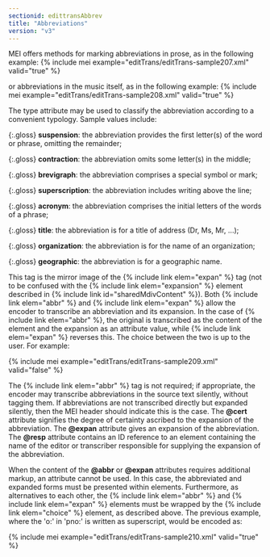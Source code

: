 ```yaml
---
sectionid: edittransAbbrev
title: "Abbreviations"
version: "v3"
---
```


MEI offers methods for marking abbreviations in prose, as in the following example:
{% include mei example="editTrans/editTrans-sample207.xml" valid="true" %}

or abbreviations in the music itself, as in the following example:
{% include mei example="editTrans/editTrans-sample208.xml" valid="true" %}

The type attribute may be used to classify the abbreviation according to a convenient typology. Sample values include:

{:.gloss}
**suspension**: the abbreviation provides the first letter(s) of the word or phrase, omitting the remainder;

{:.gloss}
**contraction**: the abbreviation omits some letter(s) in the middle;

{:.gloss}
**brevigraph**: the abbreviation comprises a special symbol or mark;

{:.gloss}
**superscription**: the abbreviation includes writing above the line;

{:.gloss}
**acronym**: the abbreviation comprises the initial letters of the words of a phrase;

{:.gloss}
**title**: the abbreviation is for a title of address (Dr, Ms, Mr, ...);

{:.gloss}
**organization**: the abbreviation is for the name of an organization;

{:.gloss}
**geographic**: the abbreviation is for a geographic name.

This tag is the mirror image of the {% include link elem="expan" %} tag (not to be confused with the {% include link elem="expansion" %} element described in {% include link id="sharedMdivContent" %}). Both {% include link elem="abbr" %} and {% include link elem="expan" %} allow the encoder to transcribe an abbreviation and its expansion. In the case of {% include link elem="abbr" %}, the original is transcribed as the content of the element and the expansion as an attribute value, while {% include link elem="expan" %} reverses this. The choice between the two is up to the user. For example:

{% include mei example="editTrans/editTrans-sample209.xml" valid="false" %}

The {% include link elem="abbr" %} tag is not required; if appropriate, the encoder may transcribe abbreviations in the source text silently, without tagging them. If abbreviations are not transcribed directly but expanded silently, then the MEI header should indicate this is the case. The **@cert** attribute signifies the degree of certainty ascribed to the expansion of the abbreviation. The **@expan** attribute gives an expansion of the abbreviation. The **@resp** attribute contains an ID reference to an element containing the name of the editor or transcriber responsible for supplying the expansion of the abbreviation.

When the content of the **@abbr** or **@expan** attributes requires additional markup, an attribute cannot be used. In this case, the abbreviated and expanded forms must be presented within elements. Furthermore, as alternatives to each other, the {% include link elem="abbr" %} and {% include link elem="expan" %} elements must be wrapped by the {% include link elem="choice" %} element, as described above. The previous example, where the 'o:' in 'pno:' is written as superscript, would be encoded as:

{% include mei example="editTrans/editTrans-sample210.xml" valid="true" %}
